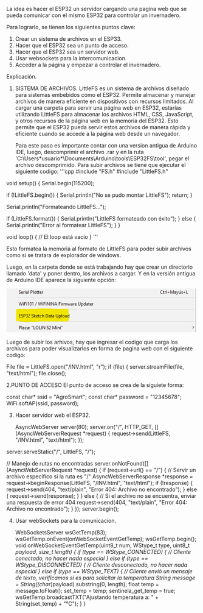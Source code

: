 La idea es hacer el ESP32 un servidor cargando una pagina web que se pueda comunicar con el mismo ESP32 para controlar un invernadero.

Para lograrlo, se tienen los siguientes puntos clave:

1. Crear un sistema de archivos en el ESP33.
2. Hacer que el ESP32 sea un punto de acceso.
3. Hacer que el ESP32 sea un servidor web.
4. Usar websockets para la intercomunicacion.
5. Acceder a la página y empezar a controlar el invernadero.

Explicación.

1. SISTEMA DE ARCHIVOS.
   LittleFS es un sistema de archivos diseñado para sistemas embebidos como el ESP32. Permite almacenar y manejar archivos de manera eficiente
   en dispositivos con recursos limitados. Al cargar una carpeta para servir una página web en ESP32, estarías utilizando LittleFS para
   almacenar los archivos HTML, CSS, JavaScript, y otros recursos de la página web en la memoria del ESP32. Esto permite que el ESP32
   pueda servir estos archivos de manera rápida y eficiente cuando se accede a la página web desde un navegador.

   Para este paso es importante contar con una version antigua de Arduino IDE, luego, descomprimir el archivo .rar y en la ruta
   'C:\Users\*usuario*\Documents\Arduino\tools\ESP32FS\tool', pegar el archivo descomprimido. Para subir archivos se tiene que ejecutar el siguiente codigo:
'''cpp
#include "FS.h"
#include "LittleFS.h"

void setup() {
   Serial.begin(115200);
  
   if (!LittleFS.begin()) {
       Serial.println("No se pudo montar LittleFS");
       return;
}
  
   Serial.println("Formateando LittleFS...");
  
   if (LittleFS.format()) {
      Serial.println("LittleFS formateado con éxito");
   } else {
      Serial.println("Error al formatear LittleFS");
    }
}
  
void loop() {
   // El loop está vacío
}
'''

   Esto formatea la memoria al formato de LittleFS para poder subir archivos como si se tratara de explorador de windows.

   Luego, en la carpeta donde se está trabajando hay que crear un directorio llamado 'data' y poner dentro, los archivos a cargar. Y en la versión antigua de Arduino IDE aparece la siguiente opción:

   ![ArduinoUpload](upload.png)

   Luego de subir los arhivos, hay que ingresar el codigo que carga los archivos para poder visualizarlos en forma
   de pagina web con el siguiente codigo:

   File file = LittleFS.open("/INV.html", "r");
      if (file) {
        server.streamFile(file, "text/html");
        file.close();

2.PUNTO DE ACCESO
   El punto de acceso se crea de la siguiete forma:
   
   const char* ssid = "AgroSmart";
   const char* password = "12345678";
   WiFi.softAP(ssid, password);
   
3. Hacer servidor web el ESP32.

      AsyncWebServer server(80);
   server.on("/", HTTP_GET, [](AsyncWebServerRequest *request) {
    request->send(LittleFS, "/INV.html", "text/html");
  });

  server.serveStatic("/", LittleFS, "/");

  // Manejo de rutas no encontradas
  server.onNotFound([](AsyncWebServerRequest *request) {
    if (request->url() == "/") {
      // Servir un archivo específico si la ruta es "/"
      AsyncWebServerResponse *response = request->beginResponse(LittleFS, "/INV.html", "text/html");
      if (!response) {
        request->send(404, "text/plain", "Error 404: Archivo no encontrado");
      } else {
        request->send(response);
      }
    } else {
      // Si el archivo no se encuentra, enviar una respuesta de error 404
      request->send(404, "text/plain", "Error 404: Archivo no encontrado");
    }
  });
  server.begin();

4. Usar webSockets para la comunicacion.

   WebSocketsServer wsGetTemp(83);
   wsGetTemp.onEvent(onWebSocketEventGetTemp);
   wsGetTemp.begin();
   void onWebSocketEventGetTemp(uint8_t num, WStype_t type, uint8_t *payload, size_t length) 
{
  if (type == WStype_CONNECTED) {
    // Cliente conectado, no hacer nada especial
  } else if (type == WStype_DISCONNECTED) {
    // Cliente desconectado, no hacer nada especial
  } else if (type == WStype_TEXT) {
    // Cliente envió un mensaje de texto, verificamos si es para solicitar la temperatura
    String message = String((char*)payload).substring(0, length);
    float temp = message.toFloat();
    set_temp = temp;
    sentinela_get_temp = true;
    wsGetTemp.broadcastTXT("Ajustando temperatura a: " + String(set_temp) + "°C");
  }
}




